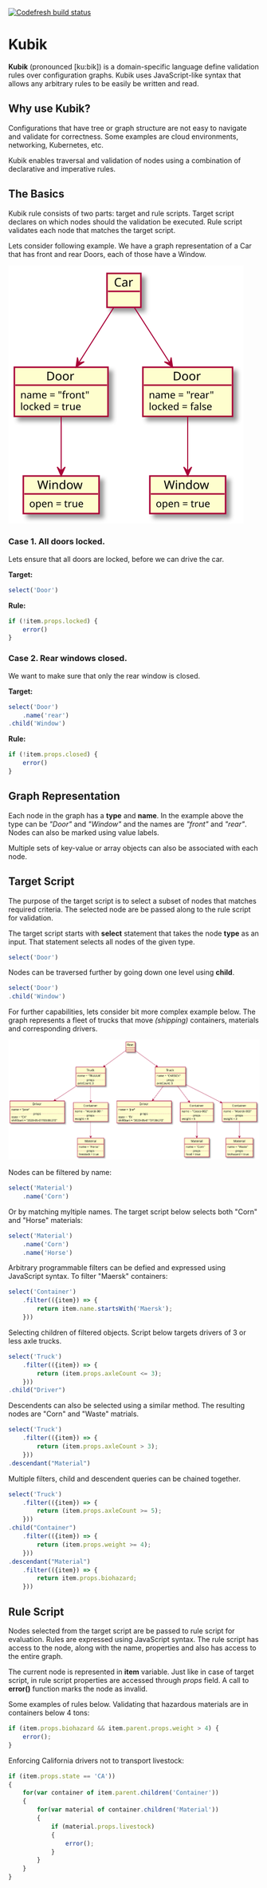 [![Codefresh build status]( https://g.codefresh.io/api/badges/pipeline/kubevious/Image%20Builds%2Fkubik?branch=master&key=eyJhbGciOiJIUzI1NiJ9.NWRmYWM4ZGJkYzJlNTkwMDA5MWJmYzM4.nrzBqsKVoTwu9mHe8-HD7RQ1xV9DcdOjeGou95l0MiU&type=cf-1 )]( https://g.codefresh.io/pipelines/kubik/builds?repoOwner=kubevious&repoName=kubik&serviceName=kubevious%252Fkubik&filter=trigger:build~Build;branch:master;pipeline:5eb9eb74d794435ece16cc56~kubik)

# Kubik

**Kubik** (pronounced [ku:bik]) is a domain-specific language define validation rules
over configuration graphs. Kubik uses JavaScript-like syntax that allows any arbitrary rules
to be easily be written and read.

## Why use Kubik?

Configurations that have tree or graph structure are not easy to navigate and validate for correctness. Some examples are cloud environments, networking, Kubernetes, etc. 

Kubik enables traversal and validation of nodes using a combination of declarative and imperative rules.

## The Basics

Kubik rule consists of two parts: target and rule scripts. Target script declares on which nodes should the validation be executed. Rule script validates each node that matches the target script.

Lets consider following example. We have a graph representation of a Car that has front and rear Doors, each of those have a Window. 

![Sample Car Graph](docs/diagrams/sample-graph-car.svg)

### Case 1. All doors locked.
Lets ensure that all doors are locked, before we can drive the car. 

**Target:**
```js
select('Door')
```
**Rule:**
```js
if (!item.props.locked) {
    error()
}
```

### Case 2. Rear windows closed.
We want to make sure that only the rear window is closed.

**Target:**
```js
select('Door')
    .name('rear')
.child('Window')
```
**Rule:**
```js
if (!item.props.closed) {
    error()
}
```

## Graph Representation
Each node in the graph has a **type** and **name**. In the example above the type can be *"Door"* and *"Window"* and the names are *"front"* and *"rear"*. Nodes can also be marked using value labels.

Multiple sets of key-value or array objects can also be associated with each node.

## Target Script
The purpose of the target script is to select a subset of nodes that matches required criteria. The selected node are be passed along to the rule script for validation.

The target script starts with **select** statement that takes the node **type** as an input. That statement selects all nodes of the given type.
```js
select('Door')
```

Nodes can be traversed further by going down one level using **child**.
```js
select('Door')
.child('Window')
```

For further capabilities, lets consider bit more complex example below. The graph represents a fleet of trucks that move *(shipping)* containers, materials and corresponding drivers.

![Sample Fleet Graph](docs/diagrams/sample-graph-fleet.svg)

Nodes can be filtered by name:
```js
select('Material')
    .name('Corn')
```

Or by matching myltiple names. The target script below selects both "Corn" and "Horse" materials:
```js
select('Material')
    .name('Corn')
    .name('Horse')
```

Arbitrary programmable filters can be defied and expressed using JavaScript syntax. To filter "Maersk" containers:
```js
select('Container')
    .filter(({item}) => {
        return item.name.startsWith('Maersk');
    }))
```

Selecting children of filtered objects. Script below targets drivers of 3 or less axle trucks.
```js
select('Truck')
    .filter(({item}) => {
        return (item.props.axleCount <= 3);
    }))
.child("Driver")
```

Descendents can also be selected using a similar method. The resulting nodes are "Corn" and "Waste" matrials.
```js
select('Truck')
    .filter(({item}) => {
        return (item.props.axleCount > 3);
    }))
.descendant("Material")
```

Multiple filters, child and descendent queries can be chained together.
```js
select('Truck')
    .filter(({item}) => {
        return (item.props.axleCount >= 5);
    }))
.child("Container")
    .filter(({item}) => {
        return (item.props.weight >= 4);
    }))
.descendant("Material")
    .filter(({item}) => {
        return item.props.biohazard;
    }))
```

## Rule Script
Nodes selected from the target script are be passed to rule script for evaluation. Rules are expressed using JavaScript syntax. The rule script has access to the node, along with the name, properties and also has access to the entire graph. 

The current node is represented in **item** variable. Just like in case of target script, in rule script properties are accessed through *props* field. A call to **error()** function marks the node as invalid.

Some examples of rules below. Validating that hazardous materials are in containers below 4 tons:
```js
if (item.props.biohazard && item.parent.props.weight > 4) {
    error();
}
```

Enforcing California drivers not to transport livestock:
```js
if (item.props.state == 'CA'))
{
    for(var container of item.parent.children('Container'))
    {
        for(var material of container.children('Material'))
        {
            if (material.props.livestock)
            {
                error();
            }
        }
    }
}
```
